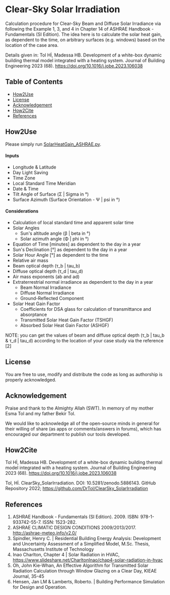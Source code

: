 # Clear-Sky Solar Irradiation
Calculation procedure for Clear-Sky Beam and Diffuse Solar Irradiance via following the Example 1, 3, and 4 in Chapter 14 of ASHRAE Handbook - Fundamentals (SI Edition). 
The idea here is to calculate the solar heat gain, as dependent to the time, on arbitrary surfaces (e.g. windows) based on the location of the case area. 

Details given in: Tol Hİ, Madessa HB. Development of a white-box dynamic building thermal model integrated with a heating system. Journal of Building Engineering 2023 (68). https://doi.org/10.1016/j.jobe.2023.106038

## Table of Contents
- [How2Use](README.md#how2use)
- [License](README.md#License)
- [Acknowledgement](README.md#Acknowledgement)
- [How2Cite](README.md#How2Cite)
- [References](README.md#References)

## How2Use
Please simply run [SolarHeatGain_ASHRAE.py](https://github.com/DrTol/ClearSky_SolarIrradiation/blob/main/SolarHeatGain_ASHRAE.py).

#### Inputs
- Longitude & Latitude 
- Day Light Saving 
- Time Zone 
- Local Standard Time Meridian
- Date & Time
- Tilt Angle of Surface (Σ  | Sigma in °)
- Surface Azimuth (Surface Orientation - Ψ | psi in °)

#### Considerations
- Calculation of local standard time and apparent solar time
- Solar Angles
  - Sun's altitude angle (β | beta in °)
  - Solar azimuth angle (Φ | phi in °)
- Equation of Time [minutes] as dependent to the day in a year
- Sun's Declination [°] as dependent to the day in a year
- Solar Hour Angle [°] as dependent to the time
- Relative air mass
- Beam optical depth (τ_b | tau_b)
- Diffuse optical depth (τ_d | tau_d)
- Air mass exponents (ab and ad)
- Extraterrestrial normal irradiance as dependent to the day in a year
  - Beam Normal Irradiance
  - Diffuse Normal Irradiance
  - Ground-Reflected Component
- Solar Heat Gain Factor
  - Coefficients for DSA glass for calculation of transmittance and absorptance
  - Transmitted Solar Heat Gain Factor (TSHGF) 
  - Absorbed Solar Heat Gain Factor (ASHGF) 
 
NOTE: you can get the values of beam and diffuse optical depth (τ_b | tau_b & τ_d | tau_d) according to the location of your case study via the reference [2]
 
## License
You are free to use, modify and distribute the code as long as authorship is properly acknowledged.

## Acknowledgement
Praise and thank to the Almighty Allah (SWT). In memory of my mother Esma Tol and my father Bekir Tol.

We would like to acknowledge all of the open-source minds in general for their willing of share (as apps or comments/answers in forums), which has encouraged our department to publish our tools developed.

## How2Cite
Tol Hİ, Madessa HB. Development of a white-box dynamic building thermal model integrated with a heating system. Journal of Building Engineering 2023 (68). https://doi.org/10.1016/j.jobe.2023.106038

Tol, Hİ. ClearSky_SolarIrradiation. DOI: 10.5281/zenodo.5886143. GitHub Repository 2022; https://github.com/DrTol/ClearSky_SolarIrradiation

## References
1. ASHRAE Handbook - Fundamentals (SI Edition). 2009. ISBN: 978-1-933742-55-7. ISSN: 1523-282. 
2. ASHRAE CLIMATIC DESIGN CONDITIONS 2009/2013/2017. http://ashrae-meteo.info/v2.0/
3. Spindler, Henry C. | Residential Building Energy Analysis: Development and Uncertainty Assessment of a Simplified Model, M.Sc. Thesis, Massachusetts Institute of Technology
4. Inao Charlton, Chapter 4 | Solar Radiation in HVAC, https://www.slideshare.net/CharltonInao/chap4-solar-radiation-in-hvac
5. Oh, John Kie-Whan, An Effective Algorithm for Transmitted Solar Radiation Calculation through Window Glazing on a Clear Day, KIEAE Journal, 35-45
6. Hensen, Jan LM & Lamberts, Roberto. | Building Performance Simulation for Design and Operation. 
